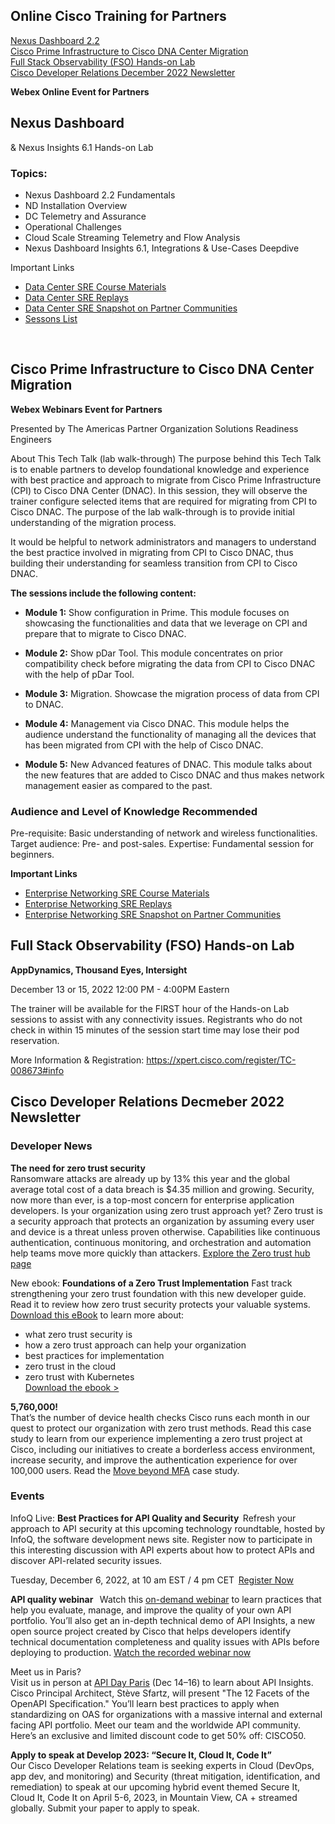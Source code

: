## Online Cisco Training for Partners  

[Nexus Dashboard 2.2](#nexus-dashboard)   
[Cisco Prime Infrastructure to Cisco DNA Center Migration](#cisco-prime-infrastructure-to-cisco-dna-center-migration)  
[Full Stack Observability (FSO) Hands-on Lab](#full-stack-observability-fso-hands-on-lab)  
[Cisco Developer Relations December 2022 Newsletter](#cisco-developer-relations-decmeber-2022-newsletter)



**Webex Online Event for Partners**
## Nexus Dashboard  
& Nexus Insights 6.1 Hands-on Lab

### Topics:
* Nexus Dashboard 2.2 Fundamentals
* ND Installation Overview
* DC Telemetry and Assurance
* Operational Challenges
* Cloud Scale Streaming Telemetry and Flow Analysis
* Nexus Dashboard Insights 6.1, Integrations & Use-Cases Deepdive

Important Links  
* [Data Center SRE Course Materials](https://nam11.safelinks.protection.outlook.com/?url=https%3A%2F%2Fcommunity.cisco.com%2Ft5%2Fdata-center-knowledge-base%2Fdata-center-solutions-readiness-engineers-training-documents%2Fta-p%2F3632725&data=05%7C01%7Cmhubbard%40vectorusa.com%7C38d769f07f1641f51fb308dad6ea54e1%7C2a362dd8a9894573b06cb9515bfe5448%7C1%7C0%7C638058599204098980%7CUnknown%7CTWFpbGZsb3d8eyJWIjoiMC4wLjAwMDAiLCJQIjoiV2luMzIiLCJBTiI6Ik1haWwiLCJXVCI6Mn0%3D%7C3000%7C%7C%7C&sdata=yGvAUoJ2hsetAHT9ANy9etCH9fOcyJNtERzmnzyg3Wg%3D&reserved=0)  
* [Data Center SRE Replays](https://nam11.safelinks.protection.outlook.com/?url=https%3A%2F%2Fcommunity.cisco.com%2Ft5%2Fdata-center-knowledge-base%2Fdata-center-solutions-readiness-engineers-replays%2Fta-p%2F3633954&data=05%7C01%7Cmhubbard%40vectorusa.com%7C38d769f07f1641f51fb308dad6ea54e1%7C2a362dd8a9894573b06cb9515bfe5448%7C1%7C0%7C638058599204098980%7CUnknown%7CTWFpbGZsb3d8eyJWIjoiMC4wLjAwMDAiLCJQIjoiV2luMzIiLCJBTiI6Ik1haWwiLCJXVCI6Mn0%3D%7C3000%7C%7C%7C&sdata=zwsPckfufjgCqLdu%2FfaxLzrp%2F%2BgtU7mFvK34rOWNW0c%3D&reserved=0)  
* [Data Center SRE Snapshot on Partner Communities](https://nam11.safelinks.protection.outlook.com/?url=https%3A%2F%2Fcommunity.cisco.com%2Ft5%2Fdata-center-knowledge-base%2Fdata-center-solutions-readiness-engineers-training-amp%2Fta-p%2F3614977&data=05%7C01%7Cmhubbard%40vectorusa.com%7C38d769f07f1641f51fb308dad6ea54e1%7C2a362dd8a9894573b06cb9515bfe5448%7C1%7C0%7C638058599204098980%7CUnknown%7CTWFpbGZsb3d8eyJWIjoiMC4wLjAwMDAiLCJQIjoiV2luMzIiLCJBTiI6Ik1haWwiLCJXVCI6Mn0%3D%7C3000%7C%7C%7C&sdata=U8NkOM1K5h%2BzATpC9FKDQaNrVskBrHSAUrLY%2F3XfGQc%3D&reserved=0)  
* [Sessons List](https://nam11.safelinks.protection.outlook.com/?url=https%3A%2F%2Fxpert.cisco.com%2Fregister%2FTC-008719&data=05%7C01%7Cmhubbard%40vectorusa.com%7C38d769f07f1641f51fb308dad6ea54e1%7C2a362dd8a9894573b06cb9515bfe5448%7C1%7C0%7C638058599204098980%7CUnknown%7CTWFpbGZsb3d8eyJWIjoiMC4wLjAwMDAiLCJQIjoiV2luMzIiLCJBTiI6Ik1haWwiLCJXVCI6Mn0%3D%7C3000%7C%7C%7C&sdata=hezO0XbCwcMXfhgRZlAl7LgEeJjLazXw5cglRowWFXU%3D&reserved=0)

</br>

## Cisco Prime Infrastructure to Cisco DNA Center Migration

**Webex Webinars Event for Partners**  
 

Presented by
The Americas Partner Organization
Solutions Readiness Engineers

About This Tech Talk (lab walk-through)
The purpose behind this Tech Talk is to enable partners to develop foundational knowledge and experience with best practice and approach to migrate from Cisco Prime Infrastructure (CPI) to Cisco DNA Center (DNAC).  In this session, they will observe the trainer configure selected items that are required for migrating from CPI to Cisco DNAC. The purpose of the lab walk-through is to provide initial understanding of the migration process.
 
It would be helpful to network administrators and managers to understand the best practice involved in migrating from CPI to Cisco DNAC, thus building their understanding for seamless transition from CPI to Cisco DNAC.
 
**The sessions include the following content:**
 
* **Module 1:**  Show configuration in Prime.  This module focuses on showcasing the functionalities and data that we leverage on CPI and prepare that to migrate to Cisco DNAC.
 
* **Module 2:**  Show pDar Tool.  This module concentrates on prior compatibility check before migrating the data from CPI to Cisco DNAC with the help of pDar Tool.
 
* **Module 3:**  Migration.  Showcase the migration process of data from CPI to DNAC.
 
* **Module 4:**  Management via Cisco DNAC.  This module helps the audience understand the functionality of managing all the devices that has been migrated from CPI with the help of Cisco DNAC.
 
* **Module 5:**  New Advanced features of DNAC.  This module talks about the new features that are added to Cisco DNAC and thus makes network management easier as compared to the past.
 
### Audience and Level of Knowledge Recommended
Pre-requisite: Basic understanding of network and wireless functionalities.  
Target audience: Pre- and post-sales.
Expertise: Fundamental session for beginners.

**Important Links**  
* [Enterprise Networking SRE Course Materials](https://nam11.safelinks.protection.outlook.com/?url=https%3A%2F%2Fcommunity.cisco.com%2Ft5%2Fnetwork-architecture-knowledge%2Fenterprise-networking-solutions-readiness-engineers-training%2Fta-p%2F3612472&data=05%7C01%7Cmhubbard%40vectorusa.com%7Cf0b7a018ed6f496d4c4a08dad6f9bb55%7C2a362dd8a9894573b06cb9515bfe5448%7C1%7C0%7C638058665342901051%7CUnknown%7CTWFpbGZsb3d8eyJWIjoiMC4wLjAwMDAiLCJQIjoiV2luMzIiLCJBTiI6Ik1haWwiLCJXVCI6Mn0%3D%7C3000%7C%7C%7C&sdata=KSwDguYVUY18%2Bc%2BALa1XBPto6FWArU7DP1KiGsRq32g%3D&reserved=0)  
* [Enterprise Networking SRE Replays](https://nam11.safelinks.protection.outlook.com/?url=https%3A%2F%2Fcommunity.cisco.com%2Ft5%2Fnetwork-architecture-knowledge%2Fenterprise-networks-solutions-readiness-engineers-replays%2Fta-p%2F3612562&data=05%7C01%7Cmhubbard%40vectorusa.com%7Cf0b7a018ed6f496d4c4a08dad6f9bb55%7C2a362dd8a9894573b06cb9515bfe5448%7C1%7C0%7C638058665342901051%7CUnknown%7CTWFpbGZsb3d8eyJWIjoiMC4wLjAwMDAiLCJQIjoiV2luMzIiLCJBTiI6Ik1haWwiLCJXVCI6Mn0%3D%7C3000%7C%7C%7C&sdata=YR6Q9CApFvfdQ8wzqgP7sdBU%2Bb4BuiBjq4KByuUzdec%3D&reserved=0)  
* [Enterprise Networking SRE Snapshot on Partner Communities](https://nam11.safelinks.protection.outlook.com/?url=https%3A%2F%2Fcommunity.cisco.com%2Ft5%2Fnetwork-architecture-knowledge%2Fenterprise-networking-amp-security-solutions-readiness-engineers%2Fta-p%2F3612766&data=05%7C01%7Cmhubbard%40vectorusa.com%7Cf0b7a018ed6f496d4c4a08dad6f9bb55%7C2a362dd8a9894573b06cb9515bfe5448%7C1%7C0%7C638058665342901051%7CUnknown%7CTWFpbGZsb3d8eyJWIjoiMC4wLjAwMDAiLCJQIjoiV2luMzIiLCJBTiI6Ik1haWwiLCJXVCI6Mn0%3D%7C3000%7C%7C%7C&sdata=FHCbVEja55awRBrPBaviNeRIlk8GlNouNiD97yTYY0w%3D&reserved=0)  
 

## Full Stack Observability (FSO) Hands-on Lab

**AppDynamics, Thousand Eyes, Intersight**
 
December 13 or 15, 2022
12:00 PM - 4:00PM Eastern
 
The trainer will be available for the FIRST hour of the Hands-on Lab sessions to assist with any connectivity issues. Registrants who do not check in within 15 minutes of the session start time may lose their pod reservation.
 
More Information & Registration:  https://xpert.cisco.com/register/TC-008673#info


## <a name="Cisco-Developer-Relations-December-2022-Newsletter">Cisco Developer Relations Decmeber 2022 Newsletter</a>
 

### Developer News  
**The need for zero trust security**  
Ransomware attacks are already up by 13% this year and the global average total cost of a data breach is $4.35 million and growing. Security, now more than ever, is a top-most concern for enterprise application developers. Is your organization using zero trust approach yet? Zero trust is a security approach that protects an organization by assuming every user and device is a threat unless proven otherwise. Capabilities like continuous authentication, continuous monitoring, and orchestration and automation help teams move more quickly than attackers. [Explore the Zero trust hub page](https://nam11.safelinks.protection.outlook.com/?url=https%3A%2F%2Ftrkg.cisco.com%2FODY3LUZTQy0yODIAAAGIgjUadaX88QOeDCKivsiwfER1Mf8iRZEyCzqNmOmGL8Rf1U0RUZeGqNrnj_IC0gEplVxcD4Q%3D&data=05%7C01%7Cmhubbard%40vectorusa.com%7C53954a23b56f423e486408dad6e25ffe%7C2a362dd8a9894573b06cb9515bfe5448%7C1%7C0%7C638058565036319213%7CUnknown%7CTWFpbGZsb3d8eyJWIjoiMC4wLjAwMDAiLCJQIjoiV2luMzIiLCJBTiI6Ik1haWwiLCJXVCI6Mn0%3D%7C3000%7C%7C%7C&sdata=NVqCu%2BG80PbWooO8JZILEpEVL%2Bxis8RZFIVzFP7H0gM%3D&reserved=0)

New ebook: **Foundations of a Zero Trust Implementation**
Fast track strengthening your zero trust foundation with this new developer guide. Read it to review how zero trust security protects your valuable systems. [Download this eBook](https://nam11.safelinks.protection.outlook.com/?url=https%3A%2F%2Ftrkg.cisco.com%2FODY3LUZTQy0yODIAAAGIgjUadJjCq5iMOl0rWZjlgIH5SBYvEZY5OkqGEazNCoiBqTo01kEsZftWS2EFt-Ol35y-_KQ%3D&data=05%7C01%7Cmhubbard%40vectorusa.com%7C53954a23b56f423e486408dad6e25ffe%7C2a362dd8a9894573b06cb9515bfe5448%7C1%7C0%7C638058565036319213%7CUnknown%7CTWFpbGZsb3d8eyJWIjoiMC4wLjAwMDAiLCJQIjoiV2luMzIiLCJBTiI6Ik1haWwiLCJXVCI6Mn0%3D%7C3000%7C%7C%7C&sdata=P8Ai4sLNr8xuebdwVxORrsuadT%2BFGlCbW3hbmv0bIH8%3D&reserved=0) to learn more about:  

* what zero trust security is  
* how a zero trust approach can help your organization  
* best practices for implementation  
* zero trust in the cloud  
* zero trust with Kubernetes  
[Download the ebook >](https://nam11.safelinks.protection.outlook.com/?url=https%3A%2F%2Ftrkg.cisco.com%2FODY3LUZTQy0yODIAAAGIgjUadJjCq5iMOl0rWZjlgIH5SBYvEZY5OkqGEazNCoiBqTo01kEsZftWS2EFt-Ol35y-_KQ%3D&data=05%7C01%7Cmhubbard%40vectorusa.com%7C53954a23b56f423e486408dad6e25ffe%7C2a362dd8a9894573b06cb9515bfe5448%7C1%7C0%7C638058565036319213%7CUnknown%7CTWFpbGZsb3d8eyJWIjoiMC4wLjAwMDAiLCJQIjoiV2luMzIiLCJBTiI6Ik1haWwiLCJXVCI6Mn0%3D%7C3000%7C%7C%7C&sdata=P8Ai4sLNr8xuebdwVxORrsuadT%2BFGlCbW3hbmv0bIH8%3D&reserved=0)

**5,760,000!**  
That’s the number of device health checks Cisco runs each month in our quest to protect our organization with zero trust methods. Read this case study to learn from our experience implementing a zero trust project at Cisco, including our initiatives to create a borderless access environment, increase security, and improve the authentication experience for over 100,000 users. 
Read the [Move beyond MFA](https://nam11.safelinks.protection.outlook.com/?url=https%3A%2F%2Ftrkg.cisco.com%2FODY3LUZTQy0yODIAAAGIgjUadUlfWhijK-piKXfBbJruTG2H42zt3nvZkqTXyt9N1aadqgMclysM5Y0CXX-a3NIxzPw%3D&data=05%7C01%7Cmhubbard%40vectorusa.com%7C53954a23b56f423e486408dad6e25ffe%7C2a362dd8a9894573b06cb9515bfe5448%7C1%7C0%7C638058565036319213%7CUnknown%7CTWFpbGZsb3d8eyJWIjoiMC4wLjAwMDAiLCJQIjoiV2luMzIiLCJBTiI6Ik1haWwiLCJXVCI6Mn0%3D%7C3000%7C%7C%7C&sdata=g6jed5y1SXniPivdD6FIC29XUb2Y2ifqCrC0flmqt%2FM%3D&reserved=0) case study.

### Events  
InfoQ Live: **Best Practices for API Quality and Security** 
Refresh your approach to API security at this upcoming technology roundtable, hosted by InfoQ, the software development news site. Register now to participate in this interesting discussion with API experts about how to protect APIs and discover API-related security issues. 

Tuesday, December 6, 2022, at 10 am EST / 4 pm CET  
[Register Now](https://nam11.safelinks.protection.outlook.com/?url=https%3A%2F%2Ftrkg.cisco.com%2FODY3LUZTQy0yODIAAAGIgjUadYOGDOcuPjx2LFsez7vBdQT-PWt8STUwFjVyvf0oj_IKe1ootE_6NGnc69Iz6Rc2bzI%3D&data=05%7C01%7Cmhubbard%40vectorusa.com%7C53954a23b56f423e486408dad6e25ffe%7C2a362dd8a9894573b06cb9515bfe5448%7C1%7C0%7C638058565036319213%7CUnknown%7CTWFpbGZsb3d8eyJWIjoiMC4wLjAwMDAiLCJQIjoiV2luMzIiLCJBTiI6Ik1haWwiLCJXVCI6Mn0%3D%7C3000%7C%7C%7C&sdata=uKBPWsir6AxQG7Uf0ApML4bLEvZSnAFjMAzYdtqJAbI%3D&reserved=0)  

**API quality webinar**    
Watch this [on-demand webinar](https://nam11.safelinks.protection.outlook.com/?url=https%3A%2F%2Ftrkg.cisco.com%2FODY3LUZTQy0yODIAAAGIgjUadWiVncLrKztBcUpshmhR3j-AZ_KNCng4lLTyAT0v5sT45Si_cnLKs9cJboftHFZvLJE%3D&data=05%7C01%7Cmhubbard%40vectorusa.com%7C53954a23b56f423e486408dad6e25ffe%7C2a362dd8a9894573b06cb9515bfe5448%7C1%7C0%7C638058565036319213%7CUnknown%7CTWFpbGZsb3d8eyJWIjoiMC4wLjAwMDAiLCJQIjoiV2luMzIiLCJBTiI6Ik1haWwiLCJXVCI6Mn0%3D%7C3000%7C%7C%7C&sdata=IgzESvVr%2BT4MidRoAUUhXK17bwmtPeoYy2sLGBvOnOo%3D&reserved=0) to learn practices that help you evaluate, manage, and improve the quality of your own API portfolio. You’ll also get an in-depth technical demo of API Insights, a new open source project created by Cisco that helps developers identify technical documentation completeness and quality issues with APIs before deploying to production. 
[Watch the recorded webinar now](https://nam11.safelinks.protection.outlook.com/?url=https%3A%2F%2Ftrkg.cisco.com%2FODY3LUZTQy0yODIAAAGIgjUadWiVncLrKztBcUpshmhR3j-AZ_KNCng4lLTyAT0v5sT45Si_cnLKs9cJboftHFZvLJE%3D&data=05%7C01%7Cmhubbard%40vectorusa.com%7C53954a23b56f423e486408dad6e25ffe%7C2a362dd8a9894573b06cb9515bfe5448%7C1%7C0%7C638058565036319213%7CUnknown%7CTWFpbGZsb3d8eyJWIjoiMC4wLjAwMDAiLCJQIjoiV2luMzIiLCJBTiI6Ik1haWwiLCJXVCI6Mn0%3D%7C3000%7C%7C%7C&sdata=IgzESvVr%2BT4MidRoAUUhXK17bwmtPeoYy2sLGBvOnOo%3D&reserved=0)  

Meet us in Paris?  
Visit us in person at [API Day Paris](https://nam11.safelinks.protection.outlook.com/?url=https%3A%2F%2Ftrkg.cisco.com%2FODY3LUZTQy0yODIAAAGIgjUadB69ITTvupFvt4AdiYMtOBRKOTF3S8sIkcetprfoIQ6RgmbWjZC4ZTQCNw7Lr4MbGaQ%3D&data=05%7C01%7Cmhubbard%40vectorusa.com%7C53954a23b56f423e486408dad6e25ffe%7C2a362dd8a9894573b06cb9515bfe5448%7C1%7C0%7C638058565036475430%7CUnknown%7CTWFpbGZsb3d8eyJWIjoiMC4wLjAwMDAiLCJQIjoiV2luMzIiLCJBTiI6Ik1haWwiLCJXVCI6Mn0%3D%7C3000%7C%7C%7C&sdata=7iP09Pz5A6JxrS6phQlth4sfAnSfddQ%2BStrnPe3IfKY%3D&reserved=0) (Dec 14–16) to learn about API Insights. Cisco Principal Architect, Stève Sfartz, will present "The 12 Facets of the OpenAPI Specification.​" You’ll learn best practices to apply when standardizing on OAS for organizations with a massive internal and external facing API portfolio.​ Meet our team and the worldwide API community. Here’s an exclusive and limited discount code to get 50% off: CISCO50.

**Apply to speak at Develop 2023: “Secure It, Cloud It, Code It”**  
Our Cisco Developer Relations team is seeking experts in Cloud (DevOps, app dev, and monitoring) and Security (threat mitigation, identification, and remediation) to speak at our upcoming hybrid event themed Secure It, Cloud It, Code It on April 5-6, 2023, in Mountain View, CA + streamed globally. Submit your paper to apply to speak.
